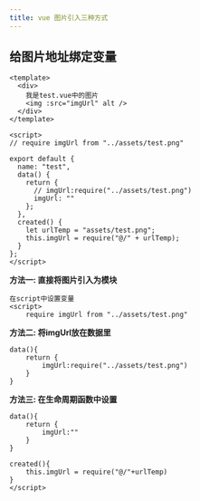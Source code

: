 ```yaml
---
title: vue 图片引入三种方式
---
```



## 给图片地址绑定变量


```
<template>
  <div>
    我是test.vue中的图片
    <img :src="imgUrl" alt />
  </div>
</template>

<script>
// require imgUrl from "../assets/test.png"

export default {
  name: "test",
  data() {
    return {
      // imgUrl:require("../assets/test.png")
      imgUrl: ""
    };
  },
  created() {
    let urlTemp = "assets/test.png";
    this.imgUrl = require("@/" + urlTemp);
  }
};
</script>
```



**方法一: 直接将图片引入为模块**

```
在script中设置变量
<script>
    require imgUrl from "../assets/test.png"
```

**方法二: 将imgUrl放在数据里**

```
data(){
    return {
        imgUrl:require("../assets/test.png")
    }
}
```

**方法三: 在生命周期函数中设置**

```
data(){
    return {
        imgUrl:""
    }
}

created(){
    this.imgUrl = require("@/"+urlTemp)
}
</script>
```